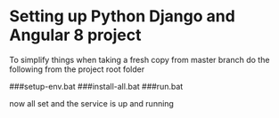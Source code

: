 # Setting up Python Django and Angular 8 project

To simplify things when taking a fresh copy from master branch do the following from the project root folder

###setup-env.bat
###install-all.bat
###run.bat

now all set and the service is up and running